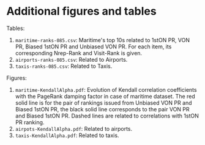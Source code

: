 # Additional figures and tables

Tables:

1. `maritime-ranks-085.csv`: Maritime's top 10s related to 1stON PR, VON PR, Biased 1stON PR and Unbiased VON PR. For each item, its corresponding Nrep-Rank and Visit-Rank is given.
2. `airports-ranks-085.csv`: Related to Airports.
3. `taxis-ranks-085.csv`: Related to Taxis.

Figures:

1. `maritime-KendallAlpha.pdf`: Evolution of Kendall correlation coefficients with the PageRank damping factor in case of maritime dataset. The red solid line is for the pair of rankings issued from Unbiased VON PR and Biased 1stON PR, the black solid line corresponds to the pair VON PR and Biased 1stON PR. Dashed lines are related to correlations with 1stON PR ranking.
2. `airpots-KendallAlpha.pdf`: Related to airports.
3. `taxis-KendallAlpha.pdf`: Related to taxis.
